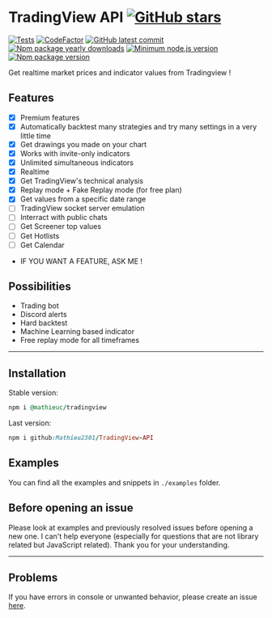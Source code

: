 # TradingView API [![GitHub stars](https://img.shields.io/github/stars/Mathieu2301/TradingView-API.svg?style=social&label=Star&maxAge=2592000)](https://GitHub.com/Mathieu2301/TradingView-API/stargazers/)

[![Tests](https://github.com/Mathieu2301/TradingView-API/actions/workflows/node.js.yml/badge.svg)](https://github.com/Mathieu2301/TradingView-API/actions/workflows/node.js.yml)
[![CodeFactor](https://www.codefactor.io/repository/github/mathieu2301/tradingview-api/badge/main)](https://www.codefactor.io/repository/github/mathieu2301/tradingview-api/overview/main)
[![GitHub latest commit](https://img.shields.io/github/last-commit/Mathieu2301/TradingView-API)](https://GitHub.com/Mathieu2301/TradingView-API/commit/)
[![Npm package yearly downloads](https://badgen.net/npm/dt/@mathieuc/tradingview)](https://npmjs.com/@mathieuc/tradingview)
[![Minimum node.js version](https://badgen.net/npm/node/@mathieuc/tradingview)](https://npmjs.com/@mathieuc/tradingview)
[![Npm package version](https://badgen.net/npm/v/@mathieuc/tradingview)](https://npmjs.com/package/@mathieuc/tradingview)

Get realtime market prices and indicator values from Tradingview !

## Features

- [x] Premium features
- [x] Automatically backtest many strategies and try many settings in a very little time
- [x] Get drawings you made on your chart
- [x] Works with invite-only indicators
- [x] Unlimited simultaneous indicators
- [x] Realtime
- [x] Get TradingView's technical analysis
- [x] Replay mode + Fake Replay mode (for free plan)
- [x] Get values from a specific date range
- [ ] TradingView socket server emulation
- [ ] Interract with public chats
- [ ] Get Screener top values
- [ ] Get Hotlists
- [ ] Get Calendar
- IF YOU WANT A FEATURE, ASK ME !

## Possibilities

- Trading bot
- Discord alerts
- Hard backtest
- Machine Learning based indicator
- Free replay mode for all timeframes

___

## Installation

Stable version:

```ruby
npm i @mathieuc/tradingview
```

Last version:

```ruby
npm i github:Mathieu2301/TradingView-API
```

## Examples

You can find all the examples and snippets in `./examples` folder.

## Before opening an issue

Please look at examples and previously resolved issues before opening a new one. I can't help everyone (especially for questions that are not library related but JavaScript related). Thank you for your understanding.
___

## Problems

 If you have errors in console or unwanted behavior,
 please create an issue [here](https://github.com/Mathieu2301/Tradingview-API/issues).
